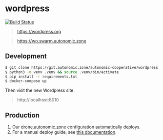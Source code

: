 # wordpress

[![Build Status](https://drone.autonomic.zone/api/badges/autonomic-cooperative/wordpress/status.svg)](https://drone.autonomic.zone/autonomic-cooperative/wordpress)

> https://wordpress.org

> https://wp.swarm.autonomic.zone

## Development

```bash
$ git clone https://git.autonomic.zone/autonomic-cooperative/wordpress && cd wordpress
$ python3 -m venv .venv && source .venv/bin/activate
$ pip install -r requirements.txt
$ docker-compose up
```

Then visit the new Wordpress site.

> http://localhost:8010

## Production

1. Our [drone.autonomic.zone](https://drone.autonomic.zone/autonomic-cooperative/wordpress/) configuration automatically deploys.
1. For a manual deploy guide, see [this documentation](https://git.autonomic.zone/autonomic-cooperative/organising/wiki/working-with-docker-swarm).
